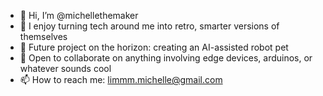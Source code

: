 - 👋 Hi, I’m @michellethemaker
- 👀 I enjoy turning tech around me into retro, smarter versions of themselves
- 🌱 Future project on the horizon: creating an AI-assisted robot pet
- 💞️ Open to collaborate on anything involving edge devices, arduinos, or whatever sounds cool
- 📫 How to reach me: limmm.michelle@gmail.com

<!---
michellethemaker/michellethemaker is a ✨ special ✨ repository because its `README.md` (this file) appears on your GitHub profile.
You can click the Preview link to take a look at your changes.
--->

